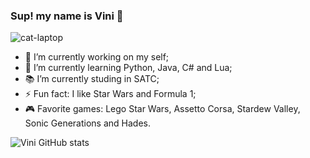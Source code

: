 ### Sup! my name is Vini 👋

![cat-laptop](https://user-images.githubusercontent.com/106176901/182220246-cc8c7238-5533-4df7-8eca-c772307381ef.gif)

- 🔭 I’m currently working on my self;
- 🌱 I’m currently learning Python, Java, C# and Lua;
- 📚 I’m currently studing in SATC;
- ⚡ Fun fact: I like Star Wars and Formula 1;
- 🎮 Favorite games: Lego Star Wars, Assetto Corsa, Stardew Valley, Sonic Generations and Hades.

![Vini GitHub stats](https://github-readme-stats.vercel.app/api?username=ViniRosso&show_icons=true&theme=dark)
